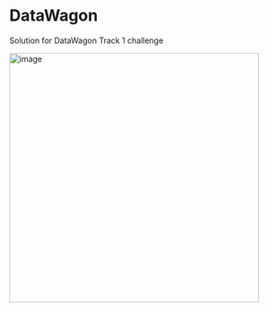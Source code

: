 # DataWagon
Solution for DataWagon Track 1 challenge

<img width="445" alt="image" src="https://github.com/a125x/DataWagon/assets/91656458/778d66fd-81af-442d-a8ef-5a0e1ac0e0c6">
